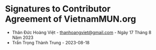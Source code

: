 # Signatures to Contributor Agreement of VietnamMUN.org

- Thân Đức Hoàng Việt - <thanhoangviet@gmail.com> - Ngày 17 Tháng 8 Năm 2023
- Trần Trọng Thành Trung - 2023-08-18
